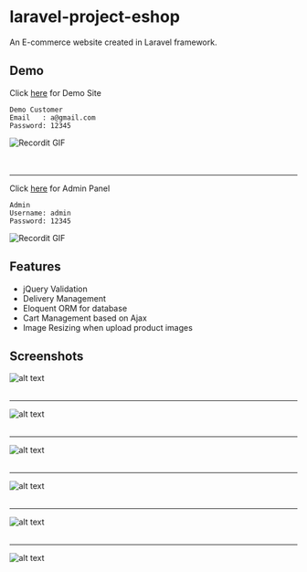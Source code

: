 # laravel-project-eshop #

An E-commerce website created in Laravel framework.

## Demo ##
Click [here](http://www.electrodemo.cf/) for Demo Site <br />
```
Demo Customer
Email   : a@gmail.com
Password: 12345
```
![Recordit GIF](https://raw.githubusercontent.com/arifszn/laravel-project-eshop/master/resources/assets/screenshots/1.gif)
<br /> 
<br />
<br />
***
Click [here](http://www.electrodemo.cf/admin) for Admin Panel <br />
```
Admin
Username: admin
Password: 12345
```
![Recordit GIF](https://raw.githubusercontent.com/arifszn/laravel-project-eshop/master/resources/assets/screenshots/2.gif)
<br />


## Features ##
- jQuery Validation
- Delivery Management
- Eloquent ORM for database
- Cart Management based on Ajax
- Image Resizing when upload product images

## Screenshots ##
![alt text](https://raw.githubusercontent.com/arifszn/laravel-project-eshop/master/resources/assets/screenshots/3.png)
<br />
<br />

***

![alt text](https://raw.githubusercontent.com/arifszn/laravel-project-eshop/master/resources/assets/screenshots/4.png)
<br />
<br />

***

![alt text](https://raw.githubusercontent.com/arifszn/laravel-project-eshop/master/resources/assets/screenshots/5.png)
<br />
<br />

***

![alt text](https://raw.githubusercontent.com/arifszn/laravel-project-eshop/master/resources/assets/screenshots/6.png)
<br />
<br />

***

![alt text](https://raw.githubusercontent.com/arifszn/laravel-project-eshop/master/resources/assets/screenshots/7.png)
<br />
<br />

***

![alt text](https://raw.githubusercontent.com/arifszn/laravel-project-eshop/master/resources/assets/screenshots/8.png)

